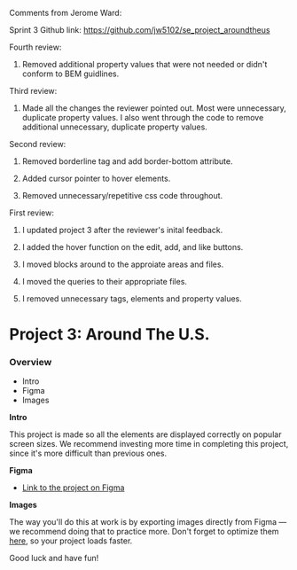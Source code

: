 Comments from Jerome Ward:

Sprint 3 Github link: https://github.com/jw5102/se_project_aroundtheus

Fourth review:

1. Removed additional property values that were not needed or didn't conform to BEM guidlines.

Third review:

1. Made all the changes the reviewer pointed out. Most were unnecessary, duplicate property values. I also went through the code to remove additional unnecessary, duplicate property values.

Second review:

1. Removed borderline tag and add border-bottom attribute.

2. Added cursor pointer to hover elements.

3. Removed unnecessary/repetitive css code throughout.

First review:

1. I updated project 3 after the reviewer's inital feedback.

2. I added the hover function on the edit, add, and like buttons.

3. I moved blocks around to the approiate areas and files.

4. I moved the queries to their appropriate files.

5. I removed unnecessary tags, elements and property values.

# Project 3: Around The U.S.

### Overview

- Intro
- Figma
- Images

**Intro**

This project is made so all the elements are displayed correctly on popular screen sizes. We recommend investing more time in completing this project, since it's more difficult than previous ones.

**Figma**

- [Link to the project on Figma](https://www.figma.com/file/ii4xxsJ0ghevUOcssTlHZv/Sprint-3%3A-Around-the-US?node-id=0%3A1)

**Images**

The way you'll do this at work is by exporting images directly from Figma — we recommend doing that to practice more. Don't forget to optimize them [here](https://tinypng.com/), so your project loads faster.

Good luck and have fun!
